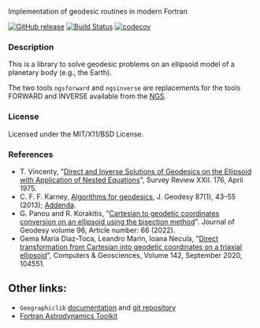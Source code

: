 Implementation of geodesic routines in modern Fortran

[![GitHub release](https://img.shields.io/github/release/jacobwilliams/geodesic-fortran.svg?style=plastic)](https://github.com/jacobwilliams/geodesic-fortran/releases/latest)
[![Build Status](https://github.com/jacobwilliams/geodesic-fortran/actions/workflows/CI.yml/badge.svg)](https://github.com/jacobwilliams/geodesic-fortran/actions)
[![codecov](https://codecov.io/gh/jacobwilliams/geodesic-fortran/branch/master/graph/badge.svg?token=BHtd51oUTE)](https://codecov.io/gh/jacobwilliams/geodesic-fortran)

### Description

This is a library to solve geodesic problems on an ellipsoid model of a planetary body (e.g., the Earth).

The two tools `ngsforward` and `ngsinverse` are replacements for the tools
FORWARD and INVERSE available from the
[NGS](http://www.ngs.noaa.gov/PC_PROD/Inv_Fwd/).

### License

Licensed under the MIT/X11/BSD License.

### References

  * T. Vincenty, "[Direct and Inverse Solutions of Geodesics on the Ellipsoid with Application of Nested Equations](http://www.ngs.noaa.gov/PUBS_LIB/inverse.pdf)", Survey Review XXII. 176, April 1975.
* C. F. F. Karney,
  [Algorithms for geodesics](https://doi.org/10.1007/s00190-012-0578-z),
  J. Geodesy 87(1), 43–55 (2013);
  [Addenda](https://geographiclib.sourceforge.io/geod-addenda.html).
* G. Panou and R. Korakitis, "[Cartesian to geodetic coordinates conversion
  on an ellipsoid using the bisection method](https://link.springer.com/article/10.1007/s00190-022-01650-9)". Journal of Geodesy volume 96, Article number: 66 (2022).
* Gema Maria Diaz-Toca, Leandro Marin, Ioana Necula, "[Direct transformation from Cartesian into geodetic coordinates on a triaxial ellipsoid](https://www.sciencedirect.com/science/article/pii/S0098300420305410?via%3Dihub)", Computers & Geosciences, Volume 142, September 2020, 104551.

## Other links:

* `Geographiclib` [documentation](https://geographiclib.sourceforge.io/Fortran/doc) and [git repository](https://github.com/geographiclib/geographiclib-fortran)
* [Fortran Astrodynamics Toolkit](https://github.com/jacobwilliams/geodesic-fortran)

